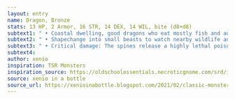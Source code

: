 ```yaml
---
layout: entry 
name: Dragon, Bronze
stats: 13 HP, 2 Armor, 16 STR, 14 DEX, 14 WIL, bite (d8+d8)
subtext1: " • Coastal dwelling, good dragons who eat mostly fish and aquatic plants."
subtext2: " • Shapechange into small beasts to watch nearby wildlife and passing ships."
subtext3: " • Critical damage: The spines release a highly lethal poison (d4 extra STR damage)."
subtext4: 
author: xenio
inspiration: TSR Monsters
inspiration_source: https://oldschoolessentials.necroticgnome.com/srd/index.php/Monster_Descriptions
source: xenio in a bottle
source_url: https://xenioinabottle.blogspot.com/2021/02/classic-monsters-for-cairnito-part-1.html
---
```

